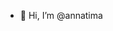 - 👋 Hi, I’m @annatima
<!---
annatima/annatima is a ✨ special ✨ repository because its `README.md` (this file) appears on your GitHub profile.
You can click the Preview link to take a look at your changes.
--->
